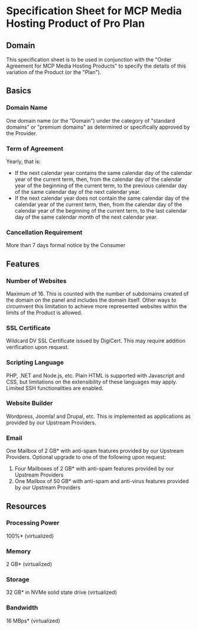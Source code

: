 # Specification Sheet for MCP Media Hosting Product of Pro Plan
## Domain
This specification sheet is to be used in conjunction with the "Order Agreement for MCP Media Hosting Products" to specify the details of this variation of the Product (or the "Plan").
## Basics
### Domain Name
One domain name (or the "Domain") under the category of "standard domains" or "premium domains" as determined or specifically approved by the Provider.
### Term of Agreement
Yearly, that is:
- If the next calendar year contains the same calendar day of the calendar year of the current term, then, from the calendar day of the calendar year of the beginning of the current term, to the previous calendar day of the same calendar day of the next calendar year.
- If the next calendar year does not contain the same calendar day of the calendar year of the current term, then, from the calendar day of the calendar year of the beginning of the current term, to the last calendar day of the same calendar month of the next calendar year.
### Cancellation Requirement
More than 7 days formal notice by the Consumer
## Features
### Number of Websites
Maximum of 16. This is counted with the number of subdomains created of the domain on the panel and includes the domain itself. Other ways to circumvent this limitation to achieve more represented websites within the limits of the Product is allowed.
### SSL Certificate
Wildcard DV SSL Certificate issued by DigiCert. This may require addition verification upon request.
### Scripting Language
PHP, .NET and Node.js, etc. Plain HTML is supported with Javascript and CSS, but limitations on the extensibility of these languages may apply. Limited SSH functionalities are enabled.
### Website Builder
Wordpress, Joomla! and Drupal, etc. This is implemented as applications as provided by our Upstream Providers.
### Email
One Mailbox of 2 GB* with anti-spam features provided by our Upstream Providers. Optional upgrade to one of the following upon request:
1. Four Mailboxes of 2 GB* with anti-spam features provided by our Upstream Providers
1. One Mailbox of 50 GB* with anti-spam and anti-virus features provided by our Upstream Providers
## Resources
### Processing Power
100%* (virtualized)
### Memory
2 GB* (virtualized)
### Storage
32 GB* in NVMe solid state drive (virtualized)
### Bandwidth
16 MBps* (virtualized)